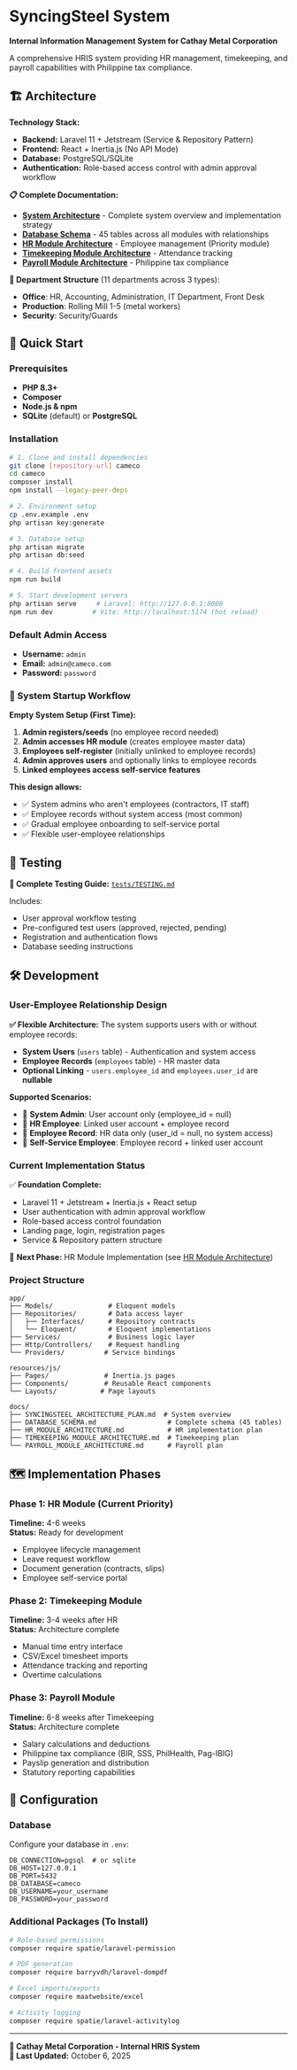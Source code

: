 # SyncingSteel System

**Internal Information Management System for Cathay Metal Corporation**

A comprehensive HRIS system providing HR management, timekeeping, and payroll capabilities with Philippine tax compliance.

## 🏗️ Architecture

**Technology Stack:**
- **Backend:** Laravel 11 + Jetstream (Service & Repository Pattern)
- **Frontend:** React + Inertia.js (No API Mode)
- **Database:** PostgreSQL/SQLite
- **Authentication:** Role-based access control with admin approval workflow

**📋 Complete Documentation:**
- **[System Architecture](docs/SYNCINGSTEEL_ARCHITECTURE_PLAN.md)** - Complete system overview and implementation strategy
- **[Database Schema](docs/DATABASE_SCHEMA.md)** - 45 tables across all modules with relationships
- **[HR Module Architecture](docs/HR_MODULE_ARCHITECTURE.md)** - Employee management (Priority module)
- **[Timekeeping Module Architecture](docs/TIMEKEEPING_MODULE_ARCHITECTURE.md)** - Attendance tracking
- **[Payroll Module Architecture](docs/PAYROLL_MODULE_ARCHITECTURE.md)** - Philippine tax compliance

**🏢 Department Structure** (11 departments across 3 types):
- **Office**: HR, Accounting, Administration, IT Department, Front Desk
- **Production**: Rolling Mill 1-5 (metal workers)
- **Security**: Security/Guards

## 🚀 Quick Start

### Prerequisites
- **PHP 8.3+**
- **Composer**
- **Node.js & npm**
- **SQLite** (default) or **PostgreSQL**

### Installation
```bash
# 1. Clone and install dependencies
git clone [repository-url] cameco
cd cameco
composer install
npm install --legacy-peer-deps

# 2. Environment setup
cp .env.example .env
php artisan key:generate

# 3. Database setup
php artisan migrate
php artisan db:seed

# 4. Build frontend assets
npm run build

# 5. Start development servers
php artisan serve     # Laravel: http://127.0.0.1:8000
npm run dev          # Vite: http://localhost:5174 (hot reload)
```

### Default Admin Access
- **Username:** `admin`
- **Email:** `admin@cameco.com`  
- **Password:** `password`

### 🚀 System Startup Workflow

**Empty System Setup (First Time):**
1. **Admin registers/seeds** (no employee record needed)
2. **Admin accesses HR module** (creates employee master data)
3. **Employees self-register** (initially unlinked to employee records)
4. **Admin approves users** and optionally links to employee records
5. **Linked employees access self-service features**

**This design allows:**
- ✅ System admins who aren't employees (contractors, IT staff)
- ✅ Employee records without system access (most common)
- ✅ Gradual employee onboarding to self-service portal
- ✅ Flexible user-employee relationships

## 🧪 Testing

**📖 Complete Testing Guide:** [`tests/TESTING.md`](tests/TESTING.md)

Includes:
- User approval workflow testing
- Pre-configured test users (approved, rejected, pending)
- Registration and authentication flows
- Database seeding instructions

## 🛠️ Development

### User-Employee Relationship Design

**✅ Flexible Architecture:** The system supports users with or without employee records:

- **System Users** (`users` table) - Authentication and system access
- **Employee Records** (`employees` table) - HR master data
- **Optional Linking** - `users.employee_id` and `employees.user_id` are **nullable**

**Supported Scenarios:**
- 👤 **System Admin**: User account only (employee_id = null)
- 🏢 **HR Employee**: Linked user account + employee record  
- 📝 **Employee Record**: HR data only (user_id = null, no system access)
- 🔗 **Self-Service Employee**: Employee record + linked user account

### Current Implementation Status
✅ **Foundation Complete:**
- Laravel 11 + Jetstream + Inertia.js + React setup
- User authentication with admin approval workflow
- Role-based access control foundation
- Landing page, login, registration pages
- Service & Repository pattern structure

🔄 **Next Phase:** HR Module Implementation (see [HR Module Architecture](docs/HR_MODULE_ARCHITECTURE.md))

### Project Structure
```
app/
├── Models/              # Eloquent models
├── Repositories/        # Data access layer
│   ├── Interfaces/      # Repository contracts
│   └── Eloquent/        # Eloquent implementations
├── Services/            # Business logic layer
├── Http/Controllers/    # Request handling
└── Providers/          # Service bindings

resources/js/
├── Pages/              # Inertia.js pages
├── Components/         # Reusable React components
└── Layouts/           # Page layouts

docs/
├── SYNCINGSTEEL_ARCHITECTURE_PLAN.md  # System overview
├── DATABASE_SCHEMA.md                  # Complete schema (45 tables)
├── HR_MODULE_ARCHITECTURE.md           # HR implementation plan
├── TIMEKEEPING_MODULE_ARCHITECTURE.md  # Timekeeping plan
└── PAYROLL_MODULE_ARCHITECTURE.md      # Payroll plan
```

## 🗺️ Implementation Phases

### Phase 1: HR Module (Current Priority)
**Timeline:** 4-6 weeks  
**Status:** Ready for development

- Employee lifecycle management
- Leave request workflow  
- Document generation (contracts, slips)
- Employee self-service portal

### Phase 2: Timekeeping Module
**Timeline:** 3-4 weeks after HR  
**Status:** Architecture complete

- Manual time entry interface
- CSV/Excel timesheet imports
- Attendance tracking and reporting
- Overtime calculations

### Phase 3: Payroll Module  
**Timeline:** 6-8 weeks after Timekeeping  
**Status:** Architecture complete

- Salary calculations and deductions
- Philippine tax compliance (BIR, SSS, PhilHealth, Pag-IBIG)
- Payslip generation and distribution
- Statutory reporting capabilities

## 🔧 Configuration

### Database
Configure your database in `.env`:
```env
DB_CONNECTION=pgsql  # or sqlite
DB_HOST=127.0.0.1
DB_PORT=5432
DB_DATABASE=cameco
DB_USERNAME=your_username
DB_PASSWORD=your_password
```

### Additional Packages (To Install)
```bash
# Role-based permissions
composer require spatie/laravel-permission

# PDF generation  
composer require barryvdh/laravel-dompdf

# Excel imports/exports
composer require maatwebsite/excel

# Activity logging
composer require spatie/laravel-activitylog
```

---

**🏢 Cathay Metal Corporation - Internal HRIS System**  
**📅 Last Updated:** October 6, 2025

